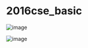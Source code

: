 # 2016cse_basic

![image](https://user-images.githubusercontent.com/59910227/85935869-26dfee80-b930-11ea-8a73-15eac9ded044.png)

![image](https://user-images.githubusercontent.com/59910227/82741903-511f1900-9d92-11ea-8b6e-4f375c6335a9.png)
